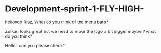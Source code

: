 # Development-sprint-1-FLY-HIGH-


helloooo
Riaz, What do you think of the menu bars?

Zulkar: looks great but we need to make the logo a bit bigger maybe ? what do you think?

Hello!! can you please check?
